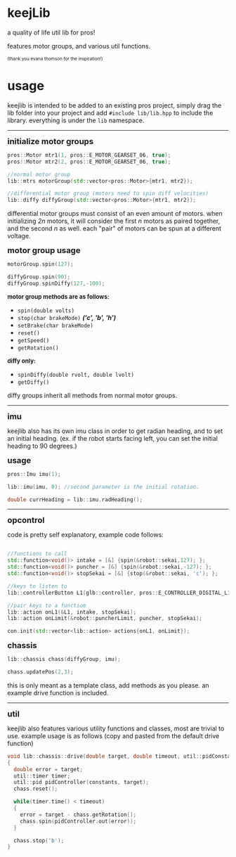 # keejLib
a quality of life util lib for pros! 
 
features motor groups, and various util functions.

<font size = "1">(thank you evana thomson for the inspiration!)</font>
# usage
keejlib is intended to be added to an existing pros project, simply drag the lib folder into your project and add `#include lib/lib.hpp` to include the library. everything is under the `lib` namespace.

---

<font size = "4">**initialize motor groups**
</font>
```cpp
pros::Motor mtr1(1, pros::E_MOTOR_GEARSET_06, true); 
pros::Motor mtr2(2, pros::E_MOTOR_GEARSET_06, true);

//normal motor group
lib::mtrs motorGroup(std::vector<pros::Motor>{mtr1, mtr2});

//differential motor group (motors need to spin diff velocities)
lib::diffy diffyGroup(std::vector<pros::Motor>{mtr1, mtr2});
```
differential motor groups must consist of an even amount of motors. when initializing *2n* motors, it will consider the first *n* motors as paired together, and the second *n* as well. each "pair" of motors can be spun at a different voltage.


<font size = "4">**motor group usage**
</font>
```cpp
motorGroup.spin(127);

diffyGroup.spin(90);
diffyGroup.spinDiffy(127,-100);
```
<font size = "2">**motor group methods are as follows:**</font>

* `spin(double volts)`
* `stop(char brakeMode)` ***('c', 'b', 'h')***
*  `setBrake(char brakeMode)`
* `reset()`
* `getSpeed()`
* `getRotation()`

<font size = "2">**diffy only:**
</font>
* `spinDiffy(double rvolt, double lvolt)` 
* `getDiffy()`

diffy groups inherit all methods from normal motor groups. 

---

<font size = "4">**imu**
</font>

keejlib also has its own imu class in order to get radian heading, and to set an initial heading. (ex. if the robot starts facing left, you can set the initial heading to 90 degrees.)

<font size = "4">**usage**
</font>

```cpp
pros::Imu imu(1);

lib::imu(imu, 0); //second parameter is the initial rotation.

double currHeading = lib::imu.radHeading();
```
---


<font size = "4">**opcontrol**
</font>

code is pretty self explanatory, example code follows:

```cpp

//functions to call
std::function<void()> intake = [&] {spin(&robot::sekai,127); };
std::function<void()> puncher = [&] {spin(&robot::sekai,-127); };
std::function<void()> stopSekai = [&] {stop(&robot::sekai, 'c'); };

//keys to listen to
lib::controllerButton L1(glb::controller, pros::E_CONTROLLER_DIGITAL_L1);

//pair keys to a functiom
lib::action onL1(&L1, intake, stopSekai);
lib::action onLimit(&robot::puncherLimit, puncher, stopSekai);

con.init(std::vector<lib::action> actions{onL1, onLimit});
```


<font size = "4">**chassis**
</font>
```cpp
lib::chassis chass(diffyGroup, imu);

chass.updatePos(2,3);
```
this is only meant as a template class, add methods as you please. an example drive function is included.

---
<font size = "4">**util**
</font>

keejlib also features various utility functions and classes, most are trivial to use. example usage is as follows (copy and pasted from the default drive function)

```cpp
void lib::chassis::drive(double target, double timeout, util::pidConstants constants)
{
  double error = target;
  util::timer timer;
  util::pid pidController(constants, target);
  chass.reset();

  while(timer.time() < timeout)
  {
    error = target - chass.getRotation();
    chass.spin(pidController.out(error));
  }

  chass.stop('b');
}
```



